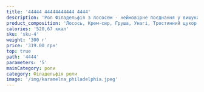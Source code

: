 ```yaml
---
title: '44444 44444444444 4444'
description: 'Рол Філадельфія з лососем - неймовірне поєднання у вишуканій форм Наш Фірмовий Рол, з карамелізованим тростинним цукром'
product_composition: 'Лосось, Крем-сир, Груша, Унагі, Тростинний цукор'
calories: '520,67 ккал'
sku: 'sku-4'
weight: '300 г'
price: '319.00 грн'
top: true
path: '4444'
parameters: '5'
mainCategory: роли
category: Філадельфія роли
image: '/img/karamelna_philadelphia.jpeg'
---
```

